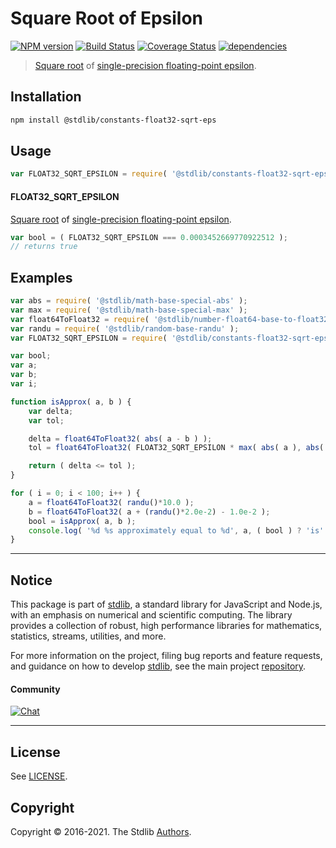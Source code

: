 <!--

@license Apache-2.0

Copyright (c) 2018 The Stdlib Authors.

Licensed under the Apache License, Version 2.0 (the "License");
you may not use this file except in compliance with the License.
You may obtain a copy of the License at

   http://www.apache.org/licenses/LICENSE-2.0

Unless required by applicable law or agreed to in writing, software
distributed under the License is distributed on an "AS IS" BASIS,
WITHOUT WARRANTIES OR CONDITIONS OF ANY KIND, either express or implied.
See the License for the specific language governing permissions and
limitations under the License.

-->

# Square Root of Epsilon

[![NPM version][npm-image]][npm-url] [![Build Status][test-image]][test-url] [![Coverage Status][coverage-image]][coverage-url] [![dependencies][dependencies-image]][dependencies-url]

> [Square root][@stdlib/math/base/special/sqrt] of [single-precision floating-point epsilon][@stdlib/constants/float32/eps].

<section class="installation">

## Installation

```bash
npm install @stdlib/constants-float32-sqrt-eps
```

</section>

<section class="usage">

## Usage

```javascript
var FLOAT32_SQRT_EPSILON = require( '@stdlib/constants-float32-sqrt-eps' );
```

#### FLOAT32_SQRT_EPSILON

[Square root][@stdlib/math/base/special/sqrt] of [single-precision floating-point epsilon][@stdlib/constants/float32/eps].

```javascript
var bool = ( FLOAT32_SQRT_EPSILON === 0.0003452669770922512 );
// returns true
```

</section>

<!-- /.usage -->

<section class="examples">

## Examples

<!-- eslint no-undef: "error" -->

```javascript
var abs = require( '@stdlib/math-base-special-abs' );
var max = require( '@stdlib/math-base-special-max' );
var float64ToFloat32 = require( '@stdlib/number-float64-base-to-float32' );
var randu = require( '@stdlib/random-base-randu' );
var FLOAT32_SQRT_EPSILON = require( '@stdlib/constants-float32-sqrt-eps' );

var bool;
var a;
var b;
var i;

function isApprox( a, b ) {
    var delta;
    var tol;

    delta = float64ToFloat32( abs( a - b ) );
    tol = float64ToFloat32( FLOAT32_SQRT_EPSILON * max( abs( a ), abs( b ) ) );

    return ( delta <= tol );
}

for ( i = 0; i < 100; i++ ) {
    a = float64ToFloat32( randu()*10.0 );
    b = float64ToFloat32( a + (randu()*2.0e-2) - 1.0e-2 );
    bool = isApprox( a, b );
    console.log( '%d %s approximately equal to %d', a, ( bool ) ? 'is' : 'is not', b );
}
```

</section>

<!-- /.examples -->


<section class="main-repo" >

* * *

## Notice

This package is part of [stdlib][stdlib], a standard library for JavaScript and Node.js, with an emphasis on numerical and scientific computing. The library provides a collection of robust, high performance libraries for mathematics, statistics, streams, utilities, and more.

For more information on the project, filing bug reports and feature requests, and guidance on how to develop [stdlib][stdlib], see the main project [repository][stdlib].

#### Community

[![Chat][chat-image]][chat-url]

---

## License

See [LICENSE][stdlib-license].


## Copyright

Copyright &copy; 2016-2021. The Stdlib [Authors][stdlib-authors].

</section>

<!-- /.stdlib -->

<!-- Section for all links. Make sure to keep an empty line after the `section` element and another before the `/section` close. -->

<section class="links">

[npm-image]: http://img.shields.io/npm/v/@stdlib/constants-float32-sqrt-eps.svg
[npm-url]: https://npmjs.org/package/@stdlib/constants-float32-sqrt-eps

[test-image]: https://github.com/stdlib-js/constants-float32-sqrt-eps/actions/workflows/test.yml/badge.svg
[test-url]: https://github.com/stdlib-js/constants-float32-sqrt-eps/actions/workflows/test.yml

[coverage-image]: https://img.shields.io/codecov/c/github/stdlib-js/constants-float32-sqrt-eps/main.svg
[coverage-url]: https://codecov.io/github/stdlib-js/constants-float32-sqrt-eps?branch=main

[dependencies-image]: https://img.shields.io/david/stdlib-js/constants-float32-sqrt-eps.svg
[dependencies-url]: https://david-dm.org/stdlib-js/constants-float32-sqrt-eps/main

[chat-image]: https://img.shields.io/gitter/room/stdlib-js/stdlib.svg
[chat-url]: https://gitter.im/stdlib-js/stdlib/

[stdlib]: https://github.com/stdlib-js/stdlib

[stdlib-authors]: https://github.com/stdlib-js/stdlib/graphs/contributors

[stdlib-license]: https://raw.githubusercontent.com/stdlib-js/constants-float32-sqrt-eps/main/LICENSE

[@stdlib/math/base/special/sqrt]: https://github.com/stdlib-js/math-base-special-sqrt

[@stdlib/constants/float32/eps]: https://github.com/stdlib-js/constants-float32-eps

</section>

<!-- /.links -->
